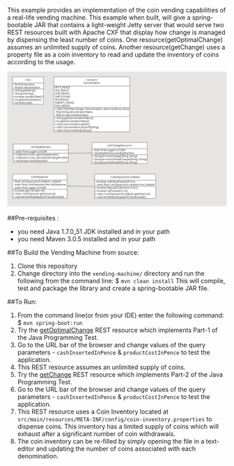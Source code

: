 This example provides an implementation of the coin vending capabilities of a real-life vending machine. This example when built, will give a spring-bootable JAR that contains a light-weight Jetty server that would serve two REST resources built with Apache CXF that display how change is managed by dispensing the least number of coins.
One resource(getOptimalChange) assumes an unlimited supply of coins. Another resource(getChange) uses a property file as a coin inventory to read and update the inventory of coins according to the usage.

![The Class Diagram](https://github.com/abbasdgr8/vending-machine/blob/master/uml/Vending_Machine_Class_Diagram.jpg "The Class Diagram")

##Pre-requisites :
* you need Java 1.7.0_51 JDK installed and in your path
* you need Maven 3.0.5 installed and in your path

##To Build the Vending Machine from source:
1. Clone this repository
2. Change directory into the `vending-machine/` directory and run the following from the command line: $ `mvn clean install`
This will compile, test and package the library and create a spring-bootable JAR file.

##To Run:
1. From the command line(or from your IDE) enter the following command: $ `mvn spring-boot:run`
2. Try the [getOptimalChange](http://localhost:8080/vendingMachine/getOptimalChange?cashInsertedInPence=50&productCostInPence=11) REST resource which implements Part-1 of the Java Programming Test.
  1. Go to the URL bar of the browser and change values of the query parameters - `cashInsertedInPence` & `productCostInPence` to test the application.
  2. This REST resource assumes an unlimited supply of coins.
3. Try the [getChange](http://localhost:8080/vendingMachine/getChange?cashInsertedInPence=50&productCostInPence=11) REST resource which implements Part-2 of the Java Programming Test.
  1. Go to the URL bar of the browser and change values of the query parameters - `cashInsertedInPence` & `productCostInPence` to test the application.
  2. This REST resource uses a Coin Inventory located at `src/main/resources/META-INF/config/coin-inventory.properties` to dispense coins. This inventory has a limited supply of coins which will exhaust after a significant number of coin withdrawals.
  3. The coin inventory can be re-filled by simply opening the file in a text-editor and updating the number of coins associated with each denomination.
